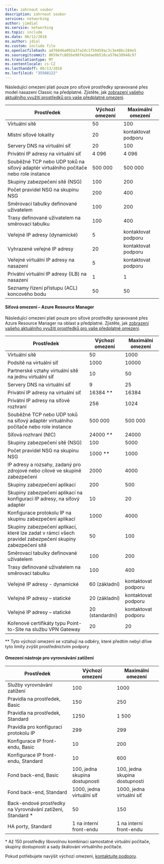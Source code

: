 ```yaml
---
title: zahrnout soubor
description: zahrnout soubor
services: networking
author: jimdial
ms.service: networking
ms.topic: include
ms.date: 06/12/2018
ms.author: jdial
ms.custom: include file
ms.openlocfilehash: ad76046a092a37a2dc1f59459ac3c3e48bc284e5
ms.sourcegitcommit: 8659efc885be98f42edae0b516ca576e38940c97
ms.translationtype: MT
ms.contentlocale: cs-CZ
ms.lasthandoff: 06/13/2018
ms.locfileid: "35568122"
---
```

<a name="virtual-networking-limits-classic"></a>Následující omezení platí pouze pro síťové prostředky spravované přes model nasazení Classic na předplatné. Zjistěte, jak [zobrazení vašeho aktuálního využití prostředků pro vaše předplatné omezení](../articles/networking/check-usage-against-limits.md).

| Prostředek | Výchozí omezení | Maximální omezení |
| --- | --- | --- |
| Virtuální sítě |50 |100 |
| Místní síťové lokality |20 |kontaktovat podporu |
| Servery DNS na virtuální síť |20 |100 |
| Privátní IP adresy na virtuální síť |4 096 |4 096 |
| Souběžné TCP nebo UDP toků na síťový adaptér virtuálního počítače nebo role instance |500 000 |500 000 |
| Skupiny zabezpečení sítě (NSG) |100 |200 |
| Počet pravidel NSG na skupinu NSG |200 |400 |
| Směrovací tabulky definované uživatelem |100 |200 |
| Trasy definované uživatelem na směrovací tabulku |100 |400 |
| Veřejné IP adresy (dynamické) |5 |kontaktovat podporu |
| Vyhrazené veřejné IP adresy |20 |kontaktovat podporu |
| Veřejné virtuální IP adresy na nasazení |5 |kontaktovat podporu |
| Privátní virtuální IP adresy (ILB) na nasazení |1 |1 |
| Seznamy řízení přístupu (ACL) koncového bodu |50 |50 |

#### <a name="azure-resource-manager-virtual-networking-limits"></a>Síťová omezení – Azure Resource Manager
Následující omezení platí pouze pro síťové prostředky spravované přes Azure Resource Manager na oblast a předplatné. Zjistěte, jak [zobrazení vašeho aktuálního využití prostředků pro vaše předplatné omezení](../articles/networking/check-usage-against-limits.md).

| Prostředek | Výchozí omezení | Maximální omezení |
| --- | --- | --- |
| Virtuální sítě |50 |1000 |
| Podsítě na virtuální síť |1000 |10000 |
| Partnerské vztahy virtuální sítě na jednu virtuální síť |10 |50 |
| Servery DNS na virtuální síť |9 |25 |
| Privátní IP adresy na virtuální síť |16384 ** |16384 |
| Privátní IP adresy na síťové rozhraní |256 |1024 |
| Souběžné TCP nebo UDP toků na síťový adaptér virtuálního počítače nebo role instance |500 000 |500 000 |
| Síťová rozhraní (NIC) |24000 ** |24000 |
| Skupiny zabezpečení sítě (NSG) |100 |5000 |
| Počet pravidel NSG na skupinu NSG |1000 ** |1000 |
| IP adresy a rozsahy, zadaný pro zdrojové nebo cílové ve skupině zabezpečení |2000 |4000 |
| Skupiny zabezpečení aplikací |200 |500 |
| Skupiny zabezpečení aplikací na konfiguraci IP adresy, na síťový adaptér |10 |20 |
| Konfigurace protokolu IP na skupinu zabezpečení aplikací |1000 |4000 |
| Skupiny zabezpečení aplikací, které lze zadat v rámci všech pravidel zabezpečení skupiny zabezpečení sítě |50 |100 |
| Směrovací tabulky definované uživatelem |100 |200 |
| Trasy definované uživatelem na směrovací tabulku |100 |400 |
| Veřejné IP adresy - dynamické |60 (základní) |kontaktovat podporu |
| Veřejné IP adresy – statické |20 (základní) |kontaktovat podporu |
| Veřejné IP adresy – statické |20 (standardní) |kontaktovat podporu |
| Kořenové certifikáty typu Point-to-Site na službu VPN Gateway |20 |20 |

** Tyto výchozí omezení se vztahují na odběry, které předtím nebyl dříve tyto limity zvýšit prostřednictvím podpory

#### <a name="load-balancer"></a>Omezení nástroje pro vyrovnávání zatížení

| Prostředek | Výchozí omezení | Maximální omezení |
| --- | --- | --- |
| Služby vyrovnávání zatížení | 100 | 1000 |
| Pravidla na prostředek, Basic | 150 | 250 |
| Pravidla na prostředek, Standard | 1250 | 1 500 |
| Pravidla pro konfiguraci protokolu IP | 299 |299 |
| Konfigurace IP front-endu, Basic | 10 | 200 |
| Konfigurace IP front-endu, Standard | 10 | 600 |
| Fond back-end, Basic | 100, jedna skupina dostupnosti | 100, jedna skupina dostupnosti |
| Fond back-end, Standard | 1000, jedna virtuální síť | 1000, jedna virtuální síť |
| Back-endové prostředky na Vyrovnávání zatížení, Standard &ast; | 50 | 150 |
| HA porty, Standard | 1 na interní front-endu | 1 na interní front-endu |

&ast; Až 150 prostředky libovolnou kombinaci samostatné virtuální počítače, skupiny dostupnosti a sady škálování virtuálního počítače.

Pokud potřebujete navýšit výchozí omezení, [kontaktujte podporu](../articles/azure-supportability/resource-manager-core-quotas-request.md ).


